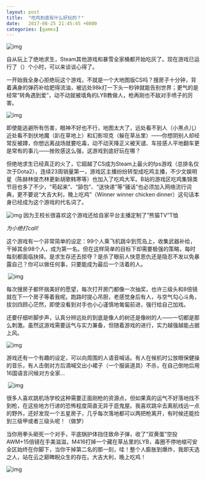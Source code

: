 ```yaml
---
layout: post
title:  "吃鸡到底有什么好玩的？"
date:   2017-08-25 21:45:45 +0800
categories: [games]
---
```


![img](http://om8elxcsh.bkt.clouddn.com/C8F94764-59DA-4803-B364-24D58E7CB997.png)

自从玩上了绝地求生，Steam其他游戏和暴雪全家桶都开始吃灰了。现在游戏已运行了（）个小时，可以来谈谈心得了。 

一开始我全身心拒绝玩这个游戏，不就是一个大地图版CS吗？搜房子十分钟，背着满身的弹药补给肥得流油，被远处98k打一下头一秒钟就能告别世界；更气的是经常“转角遇到爱”，动不动就被墙角的LYB教做人，枪再刚也不敌对手喷子的厉害。

![img](http://om8elxcsh.bkt.clouddn.com/chijipic1) 


即使能逃避所有伤害，眼神不好也不行，地图太大了，远处看不到人（小黑点儿）近处看不到伏地魔（趴在草地上）和幻影坦克（躲在草丛里）——你想阴别人却经常反被蹲，你想远离战场就要吃毒，动不动天降正义被天谴、车技感人平地翻车更是常有的事儿——挫败感这么强，这游戏到底好玩在哪？ 

但绝地求生已经真正的火了，它超越了CS成为Steam上最火的fps游戏（总排名仅次于Dota2），连续23周销量第一，游戏区主播纷纷转型成吃鸡主播，不少文娱明星（陈赫林俊杰林更新胡歌韩寒等）也加入了吃鸡大军。B站的游戏区吃鸡集锦类节目也多了不少，“苟起来”、“舔包”、“送快递”等“骚话”也必须加入网络流行词典，更不要说“大吉大利，晚上吃鸡”（Winner winner chicken dinner）这句话本身已经成为这个游戏的代名词了。


![img](http://om8elxcsh.bkt.clouddn.com/chijipic2.jpg)
因为王校长很喜欢这个游戏还给自家平台主播定制了“熊猫TV”T恤

*为小绝打call!*


这个游戏有一个非常简单的设定：99个人乘飞机跳伞到荒岛上，收集武器补给，干掉其余98个人，成为第一名。但在这样简单的目标下却需要极强的策略，每时每刻都面临抉择。是求生存还去掠夺？是杀了眼前人快意恩仇还是隐忍不发以免暴露自己？你可以做任何事，只要能成为最后一个活着的人。


 ![img](http://om8elxcsh.bkt.clouddn.com/chijipic3.jpg) 

每次搜房子都怀揣美好的愿望，每次打开房门都像一次抽奖，也许三级头和8倍镜就在下一个房子等着我呢。跑路时提心吊胆，老感觉身后有人，与空气勾心斗角，拔剑四顾心茫然，即使没看到对手也小心谨慎地匍匐前进，强行给自己加戏。

还要仔细听脚步声，认真分辨远处的到底是像人的树还是像树的人——一切都是那么刺激。虽然这游戏需要运气与实力兼备，但随着游戏的进行，实力越强越能占据上风。

![img](http://om8elxcsh.bkt.clouddn.com/chijipic4.jpg) 


游戏还有一个有趣的设定，可以向周围的人语音喊话。有人在候机时公放眼保健操的音乐，有人击倒对方后滴喊交出小裙子（一个服装道具）不杀，在自己倒地后用16国语言问候对方全家…

 ![img](http://om8elxcsh.bkt.clouddn.com/chijipic5.jpg)

很多人喜欢跳机场学校这种需要正面刚枪的资源点，但如果真的运气不好落地找不到枪，在这些地方行进的恐怖程度简直无异于逛鬼屋。我喜欢跳伞去离航线远一点的野外，还好发现一个五星房子，几乎每次落地都可以两把枪离开，有时候还能捡到三级甲或者三级头呢！（做梦）

当你用拳头砸死一个对手，平底锅护体挡住致命子弹，收了“双黄蛋”空投AWM+15倍镜在手美滋滋，M416打掉一个藏在草丛里的LYB，毒圈不停地缩可安全区始终在你脚下，当你干掉第二名的那一刻，哇！整个人膨胀到爆炸，我即天选之人，站在云之巅睥睨众生的存在。大吉大利，晚上吃鸡！

![img](http://om8elxcsh.bkt.clouddn.com/chijipic6.jpg) 

